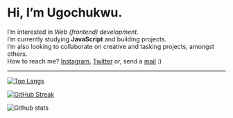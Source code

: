 # Hi, I’m Ugochukwu.
I’m interested in *Web (frontend) development*.
<br />
I’m currently studying **JavaScript** and building projects.
<br />
I’m also looking to collaborate on creative and tasking projects, amongst others.
<br />
How to reach me? [Instagram](https://www.instagram.com/thebasilugo/), [Twitter](https://twitter.com/thebasilugo/) or, send a [mail](mailto:thebasilugo2@gmail.com) :) 

<hr />

[![Top Langs](https://github-readme-stats.vercel.app/api/top-langs/?username=thebasilugo&layout=compact&theme=vision-friendly-dark&border_radius=8)](https://github.com/anuraghazra/github-readme-stats)

[![GitHub Streak](https://streak-stats.demolab.com?user=thebasilugo&theme=Javascript-dark&border_radius=35&date_format=j%20M%5B%20Y%5D)](https://git.io/streak-stats)

![Github stats](https://github-readme-stats.vercel.app/api?username=thebasilugo&theme=highcontrast&&border_radius=35&show_icons=true&count_private=true)



<!---
thebasilugo/thebasilugo is a ✨ special ✨ repository because its `README.md` (this file) appears on your GitHub profile.
You can click the Preview link to take a look at your changes.
--->

<!---
# Hi there, I'm [Your Name] 👋

🚀 Welcome to my GitHub profile! I'm a [Your Profession] and [A Few Key Skills].

📫 You can reach me at [Your Email] or connect with me on [LinkedIn](https://www.linkedin.com/in/your-profile) or [Twitter](https://twitter.com/your-handle).

## 🔧 Skills

- [Skill 1]
- [Skill 2]
- [Skill 3]

## 🌟 Projects

- [Project 1](https://github.com/your-project1): Brief project description.
- [Project 2](https://github.com/your-project2): Brief project description.

## 📝 Blog

- Check out my latest blog posts on [Medium](https://medium.com/@your-username).

## 📚 Education

- [Your Degree], [University]
- [Relevant Certification], [Certification Authority]

## 🌱 I'm currently learning

- [Skill or Technology]

## 💬 Let's connect

- [LinkedIn](https://www.linkedin.com/in/your-profile)
- [Twitter](https://twitter.com/your-handle)
- [Email](mailto:your-email@example.com)

---

⭐️ [Your Profile Website](https://www.your-website.com)

--->



<!-- 

templates

# Solar System Interactive Website

Welcome to the Solar System Interactive Website, a fun and educational project that allows you to explore the solar system and learn more about each of its planets. With interactive features, you can view information about each planet, pause and play the planet transitions, and toggle the planet list.

## Table of Contents
- [Demo](#demo)
- [Features](#features)
- [Getting Started](#getting-started)
- [Usage](#usage)
- [Contributing](#contributing)
- [License](#license)

## Demo

You can access the live demo of the Solar System Interactive Website by following this link: [Solar System Website](https://your-website-url-here)

## Features

- Interactive representation of the solar system with planets and the sun.
- Planet details displayed upon clicking a planet's name in the list.
- Pause and play button to control planet transitions.
- Hamburger menu for easy access to the planet list.
- User-friendly design and animations for an engaging experience.

## Getting Started

To set up this project locally or on your own website, follow these steps:

1. Clone the repository to your local machine:

   ```bash
   git clone https://github.com/your-username/solar-system-website.git

--->
